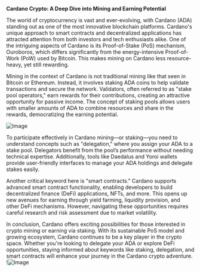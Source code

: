 **Cardano Crypto: A Deep Dive into Mining and Earning Potential**

The world of cryptocurrency is vast and ever-evolving, with Cardano (ADA) standing out as one of the most innovative blockchain platforms. Cardano's unique approach to smart contracts and decentralized applications has attracted attention from both investors and tech enthusiasts alike. One of the intriguing aspects of Cardano is its Proof-of-Stake (PoS) mechanism, Ouroboros, which differs significantly from the energy-intensive Proof-of-Work (PoW) used by Bitcoin. This makes mining on Cardano less resource-heavy, yet still rewarding.

Mining in the context of Cardano is not traditional mining like that seen in Bitcoin or Ethereum. Instead, it involves staking ADA coins to help validate transactions and secure the network. Validators, often referred to as "stake pool operators," earn rewards for their contributions, creating an attractive opportunity for passive income. The concept of staking pools allows users with smaller amounts of ADA to combine resources and share in the rewards, democratizing the earning potential.

![Image](https://github.com/user-attachments/assets/b6e7b7a2-655e-4d44-8baa-20c566a3cb65)

To participate effectively in Cardano mining—or staking—you need to understand concepts such as "delegation," where you assign your ADA to a stake pool. Delegators benefit from the pool’s performance without needing technical expertise. Additionally, tools like Daedalus and Yoroi wallets provide user-friendly interfaces to manage your ADA holdings and delegate stakes easily.

Another critical keyword here is "smart contracts." Cardano supports advanced smart contract functionality, enabling developers to build decentralized finance (DeFi) applications, NFTs, and more. This opens up new avenues for earning through yield farming, liquidity provision, and other DeFi mechanisms. However, navigating these opportunities requires careful research and risk assessment due to market volatility.

In conclusion, Cardano offers exciting possibilities for those interested in crypto mining or earning via staking. With its sustainable PoS model and growing ecosystem, Cardano continues to be a key player in the crypto space. Whether you're looking to delegate your ADA or explore DeFi opportunities, staying informed about keywords like staking, delegation, and smart contracts will enhance your journey in the Cardano crypto adventure. !![Image](https://github.com/user-attachments/assets/b6e7b7a2-655e-4d44-8baa-20c566a3cb65)